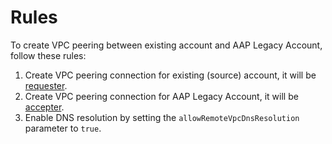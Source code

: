 # Rules

To create VPC peering between existing account and AAP Legacy Account, follow these rules:

1. Create VPC peering connection for existing (source) account, it will be [requester](../../vpc/index.ts).
2. Create VPC peering connection for AAP Legacy Account, it will be [accepter](index.ts).
3. Enable DNS resolution by setting the `allowRemoteVpcDnsResolution` parameter to `true`.
